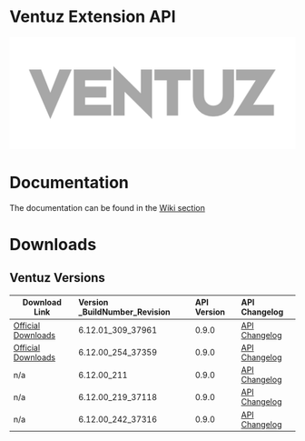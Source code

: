 # Ventuz Extension API
<p align="center">
  <img  src="images/ventuz.png">
</p>

# Documentation
The documentation can be found in the [Wiki section](https://github.com/VentuzTechnology/Ventuz.Extension.prerelease/wiki)

# Downloads
## Ventuz Versions
| Download Link        | Version _BuildNumber_Revision           | API Version | API Changelog |
| ------------- |:-------------|:-------------|:-------------|
| [Official Downloads](https://www.ventuz.com/downloads/files/versions/Ventuz_Setup_V6.12.01_x64.exe) | 6.12.01_309_37961 | 0.9.0 | [API Changelog](VersionChangeLog.md)|
| [Official Downloads](https://www.ventuz.com/downloads/files/versions/Ventuz_Setup_V6.12.00_x64.exe) | 6.12.00_254_37359 | 0.9.0 | [API Changelog](VersionChangeLog.md)|
| n/a  | 6.12.00_211 | 0.9.0 | [API Changelog](VersionChangeLog.md)|
| n/a  | 6.12.00_219_37118 | 0.9.0 | [API Changelog](VersionChangeLog.md)|
| n/a  | 6.12.00_242_37316 | 0.9.0 | [API Changelog](VersionChangeLog.md)|
